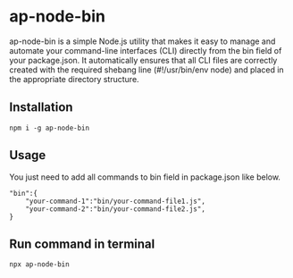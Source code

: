 # ap-node-bin

ap-node-bin is a simple Node.js utility that makes it easy to manage and automate your command-line interfaces (CLI) directly from the bin field of your package.json. It automatically ensures that all CLI files are correctly created with the required shebang line (#!/usr/bin/env node) and placed in the appropriate directory structure.

## Installation

```
npm i -g ap-node-bin
```

## Usage

You just need to add all commands to bin field in package.json like below.

```
"bin":{
    "your-command-1":"bin/your-command-file1.js",
    "your-command-2":"bin/your-command-file2.js",
}
```

## Run command in terminal

```
npx ap-node-bin
```
